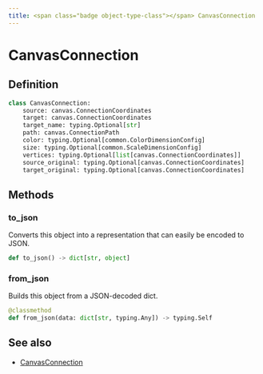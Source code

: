 ```yaml
---
title: <span class="badge object-type-class"></span> CanvasConnection
---
```

# <span class="badge object-type-class"></span> CanvasConnection

## Definition

```python
class CanvasConnection:
    source: canvas.ConnectionCoordinates
    target: canvas.ConnectionCoordinates
    target_name: typing.Optional[str]
    path: canvas.ConnectionPath
    color: typing.Optional[common.ColorDimensionConfig]
    size: typing.Optional[common.ScaleDimensionConfig]
    vertices: typing.Optional[list[canvas.ConnectionCoordinates]]
    source_original: typing.Optional[canvas.ConnectionCoordinates]
    target_original: typing.Optional[canvas.ConnectionCoordinates]
```
## Methods

### <span class="badge object-method"></span> to_json

Converts this object into a representation that can easily be encoded to JSON.

```python
def to_json() -> dict[str, object]
```

### <span class="badge object-method"></span> from_json

Builds this object from a JSON-decoded dict.

```python
@classmethod
def from_json(data: dict[str, typing.Any]) -> typing.Self
```

## See also

 * <span class="badge builder"></span> [CanvasConnection](./builder-CanvasConnection.md)
